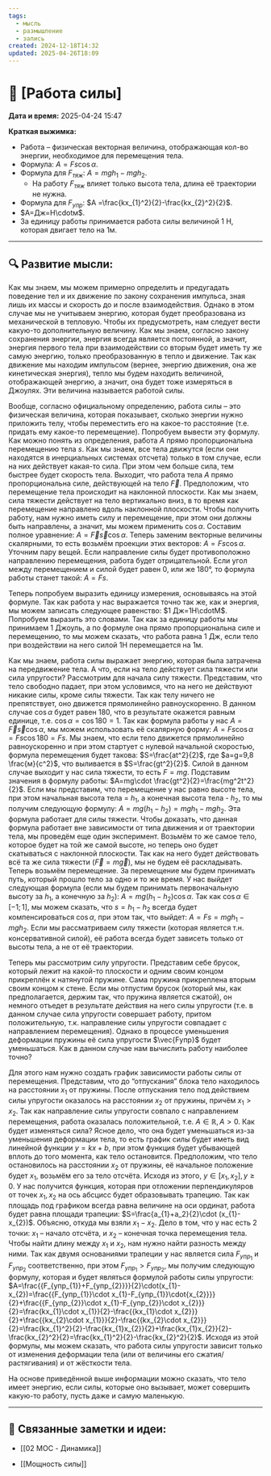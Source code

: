 ```yaml
---
tags:
  - мысль
  - размышление
  - запись
created: 2024-12-18T14:32
updated: 2025-04-26T18:09
---
```


# 💭  [Работа силы]

**Дата и время:** 2025-04-24 15:47

**Краткая выжимка:**
 - Работа – физическая векторная величина, отображающая кол-во энергии, необходимое для перемещения тела.
 - Формула: $A=Fs\cos \alpha$.
 - Формула для $F_{тяж}$: $A=mgh_{1}-mgh_{2}$.
   - На работу $F_{тяж}$ влияет только высота тела, длина её траектории не нужна.
 - Формула для $F_{упр}$: $A =\frac{kx_{1}^2}{2}-\frac{kx_{2}^2}{2}$.
 - $A=Дж=Н\cdotм$.
 - За единицу работы принимается работа силы величиной 1 Н, которая двигает тело на 1м.

---

## 🔍 Развитие мысли:

Как мы знаем, мы можем примерно определить и предугадать поведение тел и их движение по закону сохранения импульса, зная лишь их массы и скорость до и после взаимодействия. Однако в этом случае мы не учитываем энергию, которая будет преобразована из механической в тепловую. Чтобы их предусмотреть, нам следует вести какую-то дополнительную величину. Как мы знаем, согласно закону сохранения энергии, энергия всегда является постоянной, а значит, энергия первого тела при взаимодействии со вторым будет иметь ту же самую энергию, только преобразованную в тепло и движение. Так как движение мы находим импульсом (вернее, энергию движения, она же кинетическая энергия), тепло мы будем находить величиной, отображающей энергию, а значит, она будет тоже измеряться в Джоулях. Эти величина называется работой силы. 

Вообще, согласно официальному определению, работа силы – это физическая величина, которая показывает, сколько энергии нужно приложить телу, чтобы переместить его на какое-то расстояние (т.е. придать ему какое-то перемещение). Попробуем вывести эту формулу. Как можно понять из определения, работа $A$ прямо пропорциональна перемещению тела $s$. Как мы знаем, все тела движутся (если они находятся в инерциальных системах отсчета) только в том случае, если на них действует какая-то сила. При этом чем больше сила, тем быстрее будет скорость тела. Выходит, что работа тела $A$ прямо пропорциональна силе, действующей на тело $\vec{F}$. Предположим, что перемещение тела происходит на наклонной плоскости. Как мы знаем, сила тяжести действует на тело вертикально вниз, в то время как перемещение направлено вдоль наклонной плоскости. Чтобы получить работу, нам нужно иметь силу и перемещение, при этом они должны быть направлены, а значит, мы можем применить $\cos{\alpha}$. Составим полное уравнение: $A=\vec{F}\vec{s}\cos{\alpha}$. Теперь заменим векторные величины скалярными, то есть возьмём проекции этих векторов: $A=Fs\cos{\alpha}$. Уточним пару вещей. Если направление силы будет противоположно направлению перемещения, работа будет отрицательной. Если угол между перемещением и силой будет равен 0, или же 180°, то формула работы станет такой: $A=Fs$.

Теперь попробуем выразить единицу измерения, основываясь на этой формуле. Так как работа у нас выражается точно так же, как и энергия, мы можем записать следующее равенство: $1 Дж=1Н\cdotМ$. Попробуем выразить это словами. Так как за единицу работы мы принимаем 1 Джоуль, а по формуле она прямо пропорциональна силе и перемещению, то мы можем сказать, что работа равна 1 Дж, если тело при воздействии на него силой 1Н перемещается на 1м.

Как мы знаем, работа силы выражает энергию, которая была затрачена на передвижение тела. А что, если на тело действует сила тяжести или сила упругости? Рассмотрим для начала силу тяжести. Представим, что тело свободно падает, при этом условимся, что на него не действуют никакие силы, кроме силы тяжести. Так как телу ничего не препятствует, оно движется прямолинейно равноускоренно. В данном случае $\cos \alpha$ будет равен 180, что в результате окажется равным единице, т.е. $\cos \alpha=\cos 180 = 1$. Так как формула работы у нас $A=\vec{F}\vec{s}\cos \alpha$, мы можем использовать её скалярную форму: $A=Fs\cos \alpha = Fs\cos 180= Fs$. Мы знаем, что если тело движется прямолинейно равноускоренно и при этом стартует с нулевой начальной скоростью, формула перемещения будет такова: $S=\frac{at^2}{2}$, где $a=g=9,8 \frac{м}{с^2}$, что выливается в $S=\frac{gt^2}{2}$. Силой в данном случае выходит у нас сила тяжести, то есть $F=mg$. Подставим значения в формулу работы: $A=mg\cdot \frac{gt^2}{2}=\frac{mg^2t^2}{2}$. Если мы представим, что перемещение у нас равно высоте тела, при этом начальная высота тела = $h_{1}$, а конечная высота тела - $h_{2}$, то мы получим следующую формулу: $A=mg(h_{1}-h_{2})= mgh_{1}-mgh_{2}$. Эта формула работает для силы тяжести. Чтобы доказать, что данная формула работает вне зависимости от типа движения и от траектории тела, мы проведём еще один эксперимент.
Возьмём то же самое тело, которое будет на той же самой высоте, но теперь оно будет скатываться с наклонной плоскости. Так как на него будет действовать всё та же сила тяжести ($\vec{F}=m \vec{g}$), мы не будем её раскладывать. Теперь возьмём перемещение. За перемещение мы будем принимать путь, который прошло тело за одно и то же время. У нас выйдет следующая формула (если мы будем принимать первоначальную высоту за $h_{1}$, а конечную за $h_{2}$): $A=mg(h_{1}-h_{2})\cos \alpha$. Так как $\cos \alpha\in[-1;1]$, мы можем сказать, что $s=h_{1}-h_{2}$ всегда будет компенсироваться $\cos \alpha$, при этом так, что выйдет: $A=Fs=mgh_{1}-mgh_{2}$. Если мы рассматриваем силу тяжести (которая является т.н. консервативной силой), её работа всегда будет зависеть только от высоты тела, а не от её траектории.

Теперь мы рассмотрим силу упругости. Представим себе брусок, который лежит на какой-то плоскости и одним своим концом прикреплён к натянутой пружине. Сама пружина прикреплена вторым своим концом к стене. Если мы отпустим брусок (который мы, как предполагается, держим так, что пружина является сжатой), он немного отъедет в результате действия на него силы упругости (т.е. в данном случае сила упругости совершает работу, притом положительную, т.к. направление силы упругости совпадает с направлением перемещения). Однако в процессе уменьшения деформации пружины её сила упругости $\vec{Fупр}$ будет уменьшаться. Как в данном случае нам вычислить работу наиболее точно?

Для этого нам нужно создать график зависимости работы силы от перемещения. Представим, что до “отпускания” блока тело находилось на расстоянии $x_{1}$ от пружины. После отпускания тело под действием силы упругости оказалось на расстоянии $x_{2}$ от пружины, причём $x_{1} >x_{2}$. Так как направление силы упругости совпало с направлением перемещения, работа оказалась положительной, т.е. $A\in \mathbb{R}, A>0$. Как будет изменяться сила? Ясное дело, что она будет уменьшаться из-за уменьшения деформации тела, то есть график силы будет иметь вид линейной функции $y=kx+b$, при этом функция будет убывающей вплоть до того момента, как тело остановится. Предположим, что тело остановилось на расстоянии $x_{2}$ от пружины, её начальное положение будет $x_{1}$, возьмём его за тело отсчёта. Исходя из этого, $y \in [x_{1}, x_{2}], y\geq0$. У нас получится функция, которая при отложении перпендикуляров от точек $x_{1}, x_{2}$ на ось абсцисс будет образовывать трапецию. Так как площадь под графиком всегда равна величине на оси ординат, работа будет равна площади трапеции: $S=\frac{a_{1}+a_2}{2}\cdot (x_{1}-x_{2})$. Объясню, откуда мы взяли $x_{1}-x_{2}$. Дело в том, что у нас есть 2 точки: $x_{1}$ – начало отсчёта, и $x_{2}$ – конечная точка перемещения тела. Чтобы найти длину между $x_{1}$ и $x_{2}$, нам нужно найти разность между ними. Так как двумя основаниями трапеции у нас является сила $F_{упр_{1}}$ и $F_{упр_{2}}$ соответственно, при этом $F_{упр_{1}}>F_{упр_{2}}$, мы получим следующую формулу, которая и будет являться формулой работы силы упругости: $A=\frac{{F_{упр_{1}}+F_{упр_{2}}}}{2}\cdot(x_{1}-x_{2})=\frac{{F_{упр_{1}}\cdot x_{1}-F_{упр_{1}}\cdot{x_{2}}}}{2}+\frac{{F_{упр_{2}}\cdot x_{1}-F_{упр_{2}}\cdot x_{2}}}{2}=\frac{kx_{1}\cdot x_{1}}{2}-\frac{{kx_{1}\cdot x_{2}}}{2}+\frac{{kx_{2}\cdot x_{1}}}{2}-\frac{{kx_{2}\cdot x_{2}}}{2}=\frac{kx_{1}^2}{2}-\frac{kx_{1}x_{2}}{2}+\frac{kx_{1}x_{2}}{2}-\frac{kx_{2}^2}{2}=\frac{kx_{1}^2}{2}-\frac{kx_{2}^2}{2}$. Исходя из этой формулы, мы можем сказать, что работа силы упругости зависит только от изменения деформации тела (или от величины его сжатия/растягивания) и от жёсткости тела.

На основе приведённой выше информации можно сказать, что тело имеет энергию, если силы, которые оно вызывает, может совершить какую-то работу, пусть даже и самую маленькую.

---

## 🔄 Связанные заметки и идеи:

- [[02 MOC - Динамика]]

- [[Мощность силы]]


